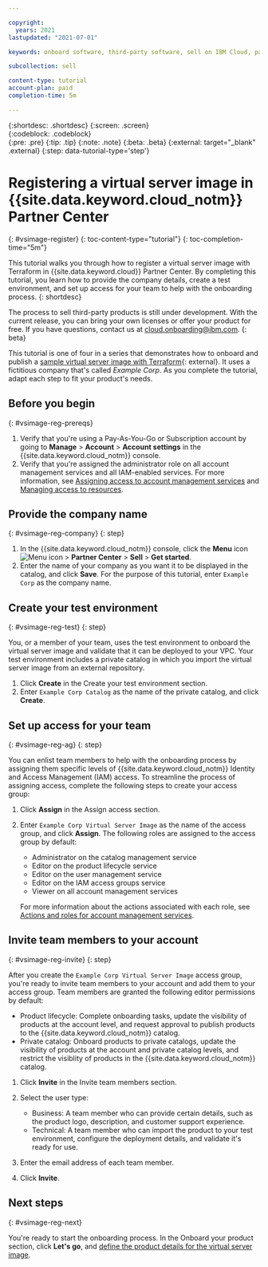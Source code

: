 ```yaml
---

copyright:
  years: 2021
lastupdated: "2021-07-01"

keywords: onboard software, third-party software, sell on IBM Cloud, partner center, virtual server image, virtual machine image, image, vm, vsi, terraform, register

subcollection: sell

content-type: tutorial
account-plan: paid
completion-time: 5m 

---
```


{:shortdesc: .shortdesc}
{:screen: .screen}  
{:codeblock: .codeblock}  
{:pre: .pre}
{:tip: .tip}
{:note: .note}
{:beta: .beta}
{:external: target="_blank" .external}
{:step: data-tutorial-type='step'} 


# Registering a virtual server image in {{site.data.keyword.cloud_notm}} Partner Center
{: #vsimage-register}
{: toc-content-type="tutorial"} 
{: toc-completion-time="5m"} 

This tutorial walks you through how to register a virtual server image with Terraform in {{site.data.keyword.cloud}} Partner Center. By completing this tutorial, you learn how to provide the company details, create a test environment, and set up access for your team to help with the onboarding process.
{: shortdesc}

The process to sell third-party products is still under development. With the current release, you can bring your own licenses or offer your product for free. If you have questions, contact us at cloud.onboarding@ibm.com.
{: beta}

This tutorial is one of four in a series that demonstrates how to onboard and publish a [sample virtual server image with Terraform](https://github.com/IBM-Cloud/isv-vsi-product-deploy-sample/tree/v1.0){: external}. It uses a fictitious company that's called *Example Corp*. As you complete the tutorial, adapt each step to fit your product's needs.

## Before you begin
{: #vsimage-reg-prereqs}

1. Verify that you're using a Pay-As-You-Go or Subscription account by going to **Manage** > **Account** > **Account settings** in the {{site.data.keyword.cloud_notm}} console. 
1. Verify that you're assigned the administrator role on all account management services and all IAM-enabled services. For more information, see [Assigning access to account management services](/docs/account?topic=account-account-services) and [Managing access to resources](/docs/account?topic=account-assign-access-resources).
 
## Provide the company name
{: #vsimage-reg-company}
{: step}

1. In the {{site.data.keyword.cloud_notm}} console, click the **Menu** icon ![Menu icon](../icons/icon_hamburger.svg "Menu") > **Partner Center** > **Sell** > **Get started**.
2. Enter the name of your company as you want it to be displayed in the catalog, and click **Save**. For the purpose of this tutorial, enter `Example Corp` as the company name. 

## Create your test environment
{: #vsimage-reg-test}
{: step}

You, or a member of your team, uses the test environment to onboard the virtual server image and validate that it can be deployed to your VPC. Your test environment includes a private catalog in which you import the virtual server image from an external repository. 

1. Click **Create** in the Create your test environment section. 
1. Enter `Example Corp Catalog` as the name of the private catalog, and click **Create**.

## Set up access for your team 
{: #vsimage-reg-ag}
{: step}

You can enlist team members to help with the onboarding process by assigning them specific levels of {{site.data.keyword.cloud_notm}} Identity and Access Management (IAM) access. To streamline the process of assigning access, complete the following steps to create your access group:

1. Click **Assign** in the Assign access section.
1. Enter `Example Corp Virtual Server Image` as the name of the access group, and click **Assign**. The following roles are assigned to the access group by default:
  
    * Administrator on the catalog management service
    * Editor on the product lifecycle service
    * Editor on the user management service
    * Editor on the IAM access groups service
    * Viewer on all account management services
  
    For more information about the actions associated with each role, see [Actions and roles for account management services](/docs/account?topic=account-account-services#account-management-actions-roles).

## Invite team members to your account
{: #vsimage-reg-invite}
{: step}

After you create the `Example Corp Virtual Server Image` access group, you're ready to invite team members to your account and add them to your access group. Team members are granted the following editor permissions by default: 

* Product lifecycle: Complete onboarding tasks, update the visibility of products at the account level, and request approval to publish products to the {{site.data.keyword.cloud_notm}} catalog.
* Private catalog: Onboard products to private catalogs, update the visibility of products at the account and private catalog levels, and restrict the visiblity of products in the {{site.data.keyword.cloud_notm}} catalog.

1. Click **Invite** in the Invite team members section. 
1. Select the user type:

    * Business: A team member who can provide certain details, such as the product logo, description, and customer support experience.
    * Technical: A team member who can import the product to your test environment, configure the deployment details, and validate it's ready for use.

1. Enter the email address of each team member.
1. Click **Invite**.


## Next steps
{: #vsimage-reg-next}

You're ready to start the onboarding process. In the Onboard your product section, click **Let's go**, and [define the product details for the virtual server image](/docs/sell?topic=sell-vsimage-define).









